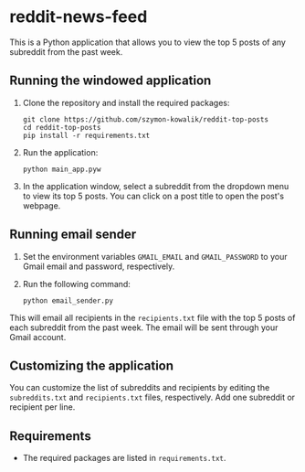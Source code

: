
# reddit-news-feed

This is a Python application that allows you to view the top 5 posts of any subreddit from the past week.

## Running the windowed application

1.  Clone the repository and install the required packages:

    ```
    git clone https://github.com/szymon-kowalik/reddit-top-posts
    cd reddit-top-posts
    pip install -r requirements.txt
    ```

2.  Run the application:

     `python main_app.pyw`
    
3. In the application window, select a subreddit from the dropdown menu to view its top 5 posts. You can click on a post title to open the post's webpage.


## Running email sender

1.  Set the environment variables `GMAIL_EMAIL` and `GMAIL_PASSWORD` to your Gmail email and password, respectively.
    
2.  Run the following command:

    `python email_sender.py`

This will email all recipients in the `recipients.txt` file with the top 5 posts of each subreddit from the past week. The email will be sent through your Gmail account.

## Customizing the application

You can customize the list of subreddits and recipients by editing the `subreddits.txt` and `recipients.txt` files, respectively. Add one subreddit or recipient per line.

## Requirements

-   The required packages are listed in `requirements.txt`.